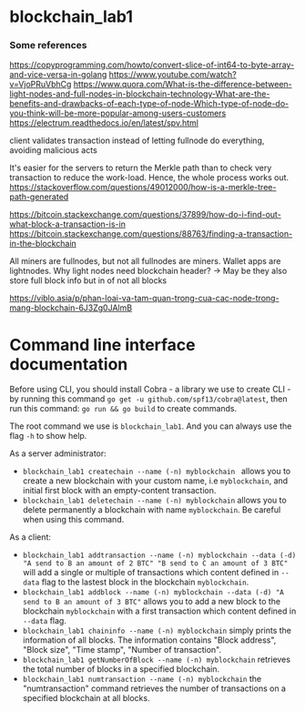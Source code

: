 # blockchain_lab1
### Some references
https://copyprogramming.com/howto/convert-slice-of-int64-to-byte-array-and-vice-versa-in-golang
https://www.youtube.com/watch?v=VjoPRuVbhCg
https://www.quora.com/What-is-the-difference-between-light-nodes-and-full-nodes-in-blockchain-technology-What-are-the-benefits-and-drawbacks-of-each-type-of-node-Which-type-of-node-do-you-think-will-be-more-popular-among-users-customers
https://electrum.readthedocs.io/en/latest/spv.html

client validates transaction instead of letting fullnode do everything, avoiding malicious acts

It's easier for the servers to return the Merkle path than to check very transaction to reduce the work-load. Hence, the whole process works out.
https://stackoverflow.com/questions/49012000/how-is-a-merkle-tree-path-generated

https://bitcoin.stackexchange.com/questions/37899/how-do-i-find-out-what-block-a-transaction-is-in
https://bitcoin.stackexchange.com/questions/88763/finding-a-transaction-in-the-blockchain

All miners are fullnodes, but not all fullnodes are miners.
Wallet apps are lightnodes.
Why light nodes need blockchain header? -> May be they also store full block info but in of not all blocks

https://viblo.asia/p/phan-loai-va-tam-quan-trong-cua-cac-node-trong-mang-blockchain-6J3Zg0JAlmB

# Command line interface documentation
Before using CLI, you should install Cobra - a library we use to create CLI - by running this command `go get -u github.com/spf13/cobra@latest`, then run this command: `go run && go build` to create commands.

The root command we use is `blockchain_lab1`. And you can always use the flag `-h` to show help.

As a server administrator:
- `blockchain_lab1 createchain --name (-n) myblockchain ` allows you to create a new blockchain with your custom name, i.e `myblockchain`, and initial first block with an empty-content transaction.
- `blockchain_lab1 deletechain --name (-n) myblockchain` allows you to delete permanently a blockchain with name `myblockchain`. Be careful when using this command.

As a client:
- `blockchain_lab1 addtransaction --name (-n) myblockchain --data (-d) "A send to B an amount of 2 BTC" "B send to C an amount of 3 BTC"` will add a single or multiple of transactions which content defined in `--data` flag to the lastest block in the blockchain `myblockchain`.
- `blockchain_lab1 addblock --name (-n) myblockchain --data (-d) "A send to B an amount of 3 BTC"` allows you to add a new block to the blockchain `myblockchain` with a first transaction which content defined in `--data` flag.
- `blockchain_lab1 chaininfo --name (-n) myblockchain` simply prints the information of all blocks. The information contains "Block address", "Block size", "Time stamp", "Number of transaction".
- `blockchain_lab1 getNumberOfBlock --name (-n) myblockchain` retrieves the total number of blocks in a specified blockchain.
- `blockchain_lab1 numtransaction --name (-n) myblockchain` the "numtransaction" command retrieves the number of transactions on a specified blockchain at all blocks.
